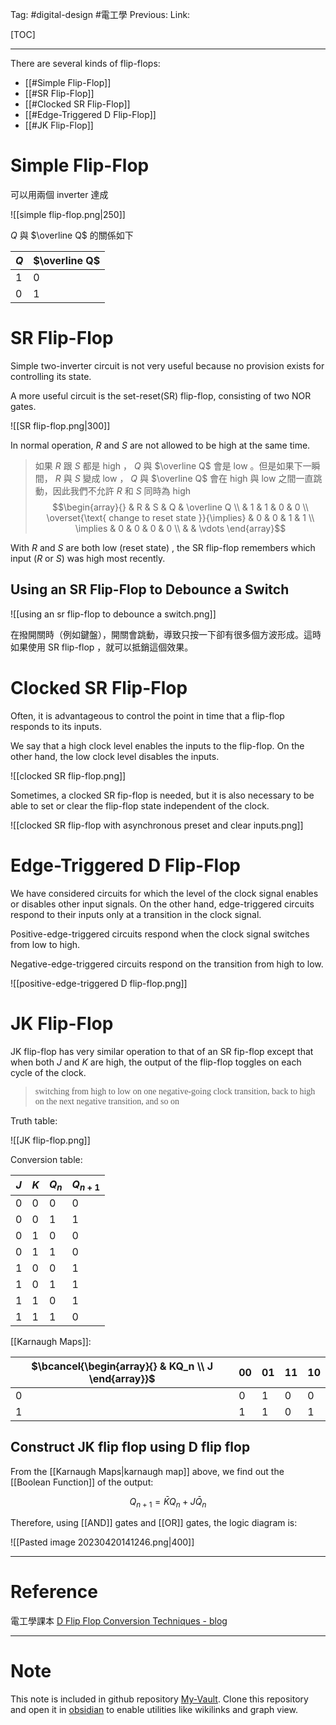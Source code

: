 Tag: #digital-design #電工學 
Previous: 
Link: 

[TOC]

---

There are several kinds of flip-flops:

- [[#Simple Flip-Flop]]
- [[#SR Flip-Flop]]
- [[#Clocked SR Flip-Flop]]
- [[#Edge-Triggered D Flip-Flop]]
- [[#JK Flip-Flop]]

# Simple Flip-Flop

可以用兩個 inverter 達成

![[simple flip-flop.png|250]]

$Q$ 與 $\overline Q$ 的關係如下

| $Q$ | $\overline Q$ |
| --- | ------------- |
| 1   | 0             |
| 0   | 1             | 

# SR Flip-Flop

Simple two-inverter circuit is not very useful because no provision exists for controlling its state.

A more useful circuit is the set-reset(SR) flip-flop, consisting of two NOR gates.

![[SR flip-flop.png|300]]

In normal operation, $R$ and $S$ are not allowed to be high at the same time. 

> 如果 $R$ 跟 $S$ 都是 high ， $Q$ 與 $\overline Q$ 會是 low 。但是如果下一瞬間， $R$ 與 $S$ 變成 low ， $Q$ 與 $\overline Q$ 會在 high 與 low 之間一直跳動，因此我們不允許 $R$ 和 $S$ 同時為 high
> $$\begin{array}{} & R & S & Q & \overline Q \\ & 1 & 1 & 0 & 0 \\ \overset{\text{ change to reset state }}{\implies} & 0 & 0 & 1 & 1 \\ \implies & 0 & 0 & 0 & 0 \\ & & \vdots \end{array}$$

With $R$ and $S$ are both low (reset state) , the SR flip-flop remembers which input ($R$ or $S$) was high most recently.

## Using an SR Flip-Flop to Debounce a Switch

![[using an sr flip-flop to debounce a switch.png]]

在撥開關時（例如鍵盤），開關會跳動，導致只按一下卻有很多個方波形成。這時如果使用 SR flip-flop ，就可以抵銷這個效果。

# Clocked SR Flip-Flop

Often, it is advantageous to control the point in time that a flip-flop responds to its inputs.

We say that a high clock level enables the inputs to the flip-flop. On the other hand, the low clock level disables the inputs.

![[clocked SR flip-flop.png]]

Sometimes, a clocked SR fip-flop is needed, but it is also necessary to be able to set or clear the flip-flop state independent of the clock.

![[clocked SR flip-flop with asynchronous preset and clear inputs.png]]

# Edge-Triggered D Flip-Flop

We have considered circuits for which the level of the clock signal enables or disables other input signals. On the other hand, edge-triggered circuits respond to their inputs only at a transition in the clock signal.

Positive-edge-triggered circuits respond when the clock signal switches from low to high.

Negative-edge-triggered circuits respond on the transition from high to low.

![[positive-edge-triggered D flip-flop.png]]

# JK Flip-Flop

JK flip-flop has very similar operation to that of an SR fip-flop except that when both $J$ and $K$ are high, the output of the flip-flop toggles on each cycle of the clock. 

> <font face = "roman">switching from high to low on one negative-going clock transition, back to high on the next negative transition, and so on</font>

Truth table:

![[JK flip-flop.png]]

Conversion table:

| $J$ | $K$ | $Q_n$ | $Q_{n + 1}$ |
| --- | --- | ----- | ----------- |
| 0   | 0   | 0     | 0           |
| 0   | 0   | 1     | 1           |
| 0   | 1   | 0     | 0           |
| 0   | 1   | 1     | 0           |
| 1   | 0   | 0     | 1           |
| 1   | 0   | 1     | 1           |
| 1   | 1   | 0     | 1           |
| 1   | 1   | 1     | 0           | 

[[Karnaugh Maps]]:

| $\bcancel{\begin{array}{} & KQ_n \\ J \end{array}}$ | 00  | 01  | 11  | 10  |
| --------------------------------------------------- | --- | --- | --- | --- |
| 0                                                   | 0   | 1   | 0   | 0   |
| 1                                                   | 1   | 1   | 0   | 1    |

## Construct JK flip flop using D flip flop

From the [[Karnaugh Maps|karnaugh map]] above, we find out the [[Boolean Function]] of the output:

$$Q_{n + 1} = \bar K Q_n + J \bar Q_n$$

Therefore, using [[AND]] gates and [[OR]] gates, the logic diagram is:

![[Pasted image 20230420141246.png|400]]

---

# Reference

電工學課本
[D Flip Flop Conversion Techniques - blog](https://electrosome.com/d-flip-flop-conversion-techniques/)

---

# Note

This note is included in github repository [My-Vault](https://github.com/LittleD3092/My-Vault.git). Clone this repository and open it in [obsidian](https://obsidian.md/) to enable utilities like wikilinks and graph view.
